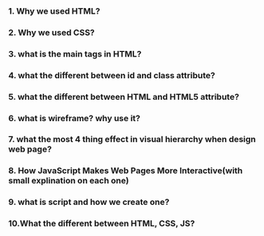 
### 1. Why we used HTML?

### 2. Why we used CSS?

### 3. what is the main tags in HTML?

### 4. what the different between id and class attribute?

### 5. what the different between HTML and HTML5 attribute?

### 6. what is wireframe? why use it?

### 7. what the most 4 thing effect in visual hierarchy when design web page?

### 8. How JavaScript Makes Web Pages More Interactive(with small explination on each one)

### 9. what is script and how we create one?

### 10.What the different between HTML, CSS, JS?


